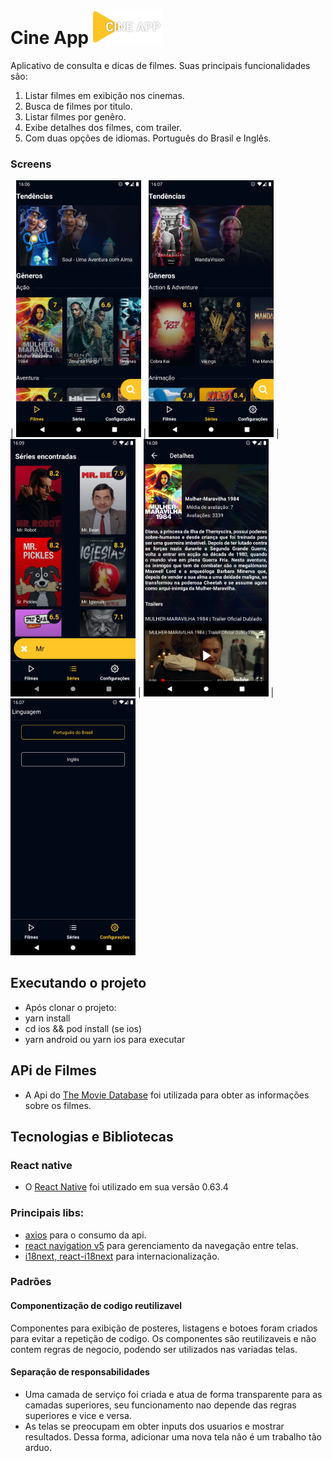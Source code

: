 # Cine App <img src="/src/assets/icon.png" height="55">

Aplicativo de consulta e dicas de filmes. Suas principais funcionalidades são:

1. Listar filmes em exibição nos cinemas.
2. Busca de filmes por titulo.
3. Listar filmes por genêro.
4. Exibe detalhes dos filmes, com trailer.
5. Com duas opções de idiomas. Português do Brasil e Inglês.

### Screens

| <img src="/screens/films.png" width="200">
| <img src="/screens/series.png" width="200">
| <img src="/screens/search.png" width="200">
| <img src="/screens/details.png" width="200">
| <img src="/screens/settings.png" width="200">

## Executando o projeto

- Após clonar o projeto:
- yarn install
- cd ios && pod install (se ios)
- yarn android ou yarn ios para executar

## APi de Filmes

- A Api do [The Movie Database](https://developers.themoviedb.org/3/getting-started/introduction) foi utilizada para obter as informações sobre os filmes.

## Tecnologias e Bibliotecas

### React native

- O [React Native](https://reactnative.dev/) foi utilizado em sua versão 0.63.4

### Principais libs:

- [axios](https://github.com/axios/axios) para o consumo da api.
- [react navigation v5](https://reactnavigation.org/) para gerenciamento da navegação entre telas.
- [i18next, react-i18next](https://www.i18next.com/) para internacionalização.

### Padrões

#### Componentização de codigo reutilizavel

Componentes para exibição de posteres, listagens e botoes foram criados para evitar a repetição de codigo. Os componentes são reutilizaveis e não contem regras de negocio, podendo ser utilizados nas variadas telas.

#### Separação de responsabilidades

- Uma camada de serviço foi criada e atua de forma transparente para as camadas superiores, seu funcionamento nao depende das regras superiores e vice e versa.
- As telas se preocupam em obter inputs dos usuarios e mostrar resultados. Dessa forma, adicionar uma nova tela não é um trabalho tão arduo.

